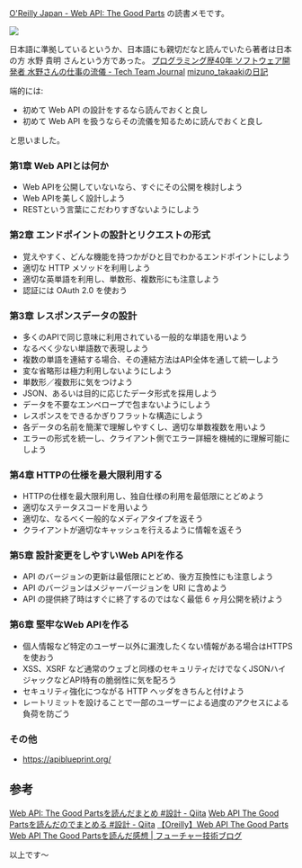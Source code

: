 [O'Reilly Japan - Web API: The Good Parts](https://www.oreilly.co.jp/books/9784873116860/) の読書メモです。

![](https://www.oreilly.co.jp/books/images/picture_large978-4-87311-686-0.jpeg)


日本語に準拠しているというか、日本語にも親切だなと読んでいたら著者は日本の方 水野 貴明 さんという方であった。
[プログラミング歴40年 ソフトウェア開発者 水野さんの仕事の流儀 - Tech Team Journal](https://ttj.paiza.jp/archives/2023/04/25/5518/)
[mizuno_takaakiの日記](https://takaaki.hatenablog.com/)

端的には:
- 初めて Web API の設計をするなら読んでおくと良し
- 初めて Web API を扱うならその流儀を知るために読んでおくと良し

と思いました。

### 第1章 Web APIとは何か
- Web APIを公開していないなら、すぐにその公開を検討しよう
- Web APIを美しく設計しよう
- RESTという言葉にこだわりすぎないようにしよう

### 第2章 エンドポイントの設計とリクエストの形式
- 覚えやすく、どんな機能を持つかがひと目でわかるエンドポイントにしよう
- 適切な HTTP メソッドを利用しよう
- 適切な英単語を利用し、単数形、複数形にも注意しよう
- 認証には OAuth 2.0 を使おう

### 第3章 レスポンスデータの設計
- 多くのAPIで同じ意味に利用されている一般的な単語を用いよう
- なるべく少ない単語数で表現しよう
- 複数の単語を連結する場合、その連結方法はAPI全体を通して統一しよう
- 変な省略形は極力利用しないようにしよう
- 単数形／複数形に気をつけよう
- JSON、あるいは目的に応じたデータ形式を採用しよう
- データを不要なエンベロープで包まないようにしよう
- レスポンスをできるかぎりフラットな構造にしよう
- 各データの名前を簡潔で理解しやすくし、適切な単数複数を用いよう
- エラーの形式を統一し、クライアント側でエラー詳細を機械的に理解可能にしよう

### 第4章 HTTPの仕様を最大限利用する
- HTTPの仕様を最大限利用し、独自仕様の利用を最低限にとどめよう
- 適切なステータスコードを用いよう
- 適切な、なるべく一般的なメディアタイプを返そう
- クライアントが適切なキャッシュを行えるように情報を返そう

### 第5章 設計変更をしやすいWeb APIを作る
- API のバージョンの更新は最低限にとどめ、後方互換性にも注意しよう
- API のバージョンはメジャーバージョンを URI に含めよう
- API の提供終了時はすぐに終了するのではなく最低 6 ヶ月公開を続けよう


### 第6章 堅牢なWeb APIを作る
- 個人情報など特定のユーザー以外に漏洩したくない情報がある場合はHTTPSを使おう
- XSS、XSRF など通常のウェブと同様のセキュリティだけでなくJSONハイジャックなどAPI特有の脆弱性に気を配ろう
- セキュリティ強化につながる HTTP ヘッダをきちんと付けよう
- レートリミットを設けることで一部のユーザーによる過度のアクセスによる負荷を防ごう

### その他
- https://apiblueprint.org/


## 参考

[Web API: The Good Partsを読んだまとめ #設計 - Qiita](https://qiita.com/mitsuya/items/e33d5ac202b41447cfec)
[Web API The Good Partsを読んだのでまとめる #設計 - Qiita](https://qiita.com/ryosuk/items/36d5b5e0d1c03d099193)
[【Oreilly】Web API The Good Parts](https://zenn.dev/aew2sbee/articles/oreilly-web-api-the-good-parts)
[Web API The Good Partsを読んだ感想 | フューチャー技術ブログ](https://future-architect.github.io/articles/20221110a/)


以上です～
